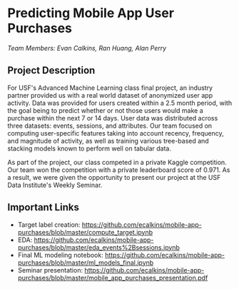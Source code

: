 # Predicting Mobile App User Purchases
*Team Members: Evan Calkins, Ran Huang, Alan Perry*

## Project Description
For USF's Advanced Machine Learning class final project, an industry partner provided us with a real world dataset of anonymized user app activity. Data was provided for users created within a 2.5 month period, with the goal being to predict whether or not those users would make a purchase within the next 7 or 14 days. User data was distributed across three datasets: events, sessions, and attributes. Our team focused on computing user-specific features taking into account recency, frequency, and magnitude of activity, as well as training various tree-based and stacking models known to perform well on tabular data.

As part of the project, our class competed in a private Kaggle competition. Our team won the competition with a private leaderboard score of 0.971. As a result, we were given the opportunity to present our project at the USF Data Institute's Weekly Seminar.

## Important Links
 - Target label creation: https://github.com/ecalkins/mobile-app-purchases/blob/master/compute_target.ipynb
 - EDA: https://github.com/ecalkins/mobile-app-purchases/blob/master/eda_events%2Bsessions.ipynb
 - Final ML modeling notebook: https://github.com/ecalkins/mobile-app-purchases/blob/master/ml_models_final.ipynb
 - Seminar presentation: https://github.com/ecalkins/mobile-app-purchases/blob/master/mobile_app_purchases_presentation.pdf

